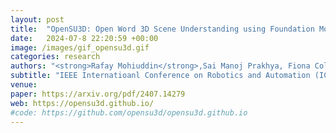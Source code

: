 ```yaml
---
layout: post
title:  "OpenSU3D: Open Word 3D Scene Understanding using Foundation Models"
date:   2024-07-8 22:20:59 +00:00
image: /images/gif_opensu3d.gif
categories: research
authors: "<strong>Rafay Mohiuddin</strong>,Sai Manoj Prakhya, Fiona Collins, Ziyuan Liu, Andre Borrmann"
subtitle: "IEEE Internatioanl Conference on Robotics and Automation (ICRA'25)"
venue: 
paper: https://arxiv.org/pdf/2407.14279
web: https://opensu3d.github.io/
#code: https://github.com/opensu3d/opensu3d.github.io
---
```


